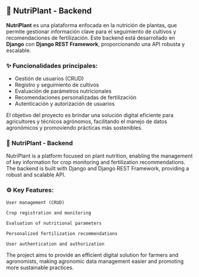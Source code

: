 ## 🌱 NutriPlant - Backend

**NutriPlant** es una plataforma enfocada en la nutrición de plantas, que permite gestionar información clave para el seguimiento de cultivos y recomendaciones de fertilización. Este backend está desarrollado en **Django** con **Django REST Framework**, proporcionando una API robusta y escalable.

### ✨ Funcionalidades principales:

* Gestión de usuarios (CRUD)
* Registro y seguimiento de cultivos
* Evaluación de parámetros nutricionales
* Recomendaciones personalizadas de fertilización
* Autenticación y autorización de usuarios

El objetivo del proyecto es brindar una solución digital eficiente para agricultores y técnicos agrónomos, facilitando el manejo de datos agronómicos y promoviendo prácticas más sostenibles.



### 🌱 NutriPlant - Backend

NutriPlant is a platform focused on plant nutrition, enabling the management of key information for crop monitoring and fertilization recommendations. The backend is built with Django and Django REST Framework, providing a robust and scalable API.
### ⚙️ Key Features:

    User management (CRUD)

    Crop registration and monitoring

    Evaluation of nutritional parameters

    Personalized fertilization recommendations

    User authentication and authorization

The project aims to provide an efficient digital solution for farmers and agronomists, making agronomic data management easier and promoting more sustainable practices.